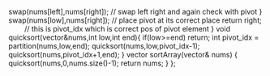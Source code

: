 swap(nums[left],nums[right]); // swap left right and again check with pivot
}
swap(nums[low],nums[right]); // place pivot at its correct place
return right;          // this is pivot_idx which is correct pos of pivot element
}
void quicksort(vector<int>&nums,int low,int end){
if(low>=end) return;
int pivot_idx = partition(nums,low,end);
quicksort(nums,low,pivot_idx-1);
quicksort(nums,pivot_idx+1,end);
}
vector<int> sortArray(vector<int>& nums) {
quicksort(nums,0,nums.size()-1);
return nums;
}
};
```
​
​